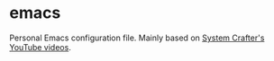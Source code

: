 # emacs

Personal Emacs configuration file. Mainly based on [System Crafter's YouTube videos](https://www.youtube.com/c/systemcrafters).
